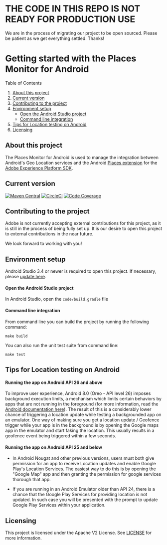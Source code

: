 # THE CODE IN THIS REPO IS NOT READY FOR PRODUCTION USE

We are in the process of migrating our project to be open sourced.  Please be patient as we get everything settled.  Thanks!

# Getting started with the Places Monitor for Android

Table of Contents

1. [About this project](#about-this-project)
2. [Current version](#current-version)
3. [Contributing to the project](#contributing-to-the-project)
4. [Environment setup](#environment-setup)
    - [Open the Android Studio project](#open-the-android-studio-project)
    - [Command line integration](#command-line-integration)
5. [Tips for Location testing on Android](#tips-for-location-testing-on-android)
6. [Licensing](#licensing)

## About this project

The Places Monitor for Android is used to manage the integration between Android's Geo Location services and the Android [Places extension](https://mvnrepository.com/artifact/com.adobe.marketing.mobile/places) for the [Adobe Experience Platform SDK](https://github.com/Adobe-Marketing-Cloud/acp-sdks).

## Current version

[![Maven Central](https://img.shields.io/maven-central/v/com.adobe.marketing.mobile/places-monitor.svg?logo=android&logoColor=white)](https://mvnrepository.com/artifact/com.adobe.marketing.mobile/places-monitor)
[![CircleCI](https://img.shields.io/circleci/project/github/adobe/places-monitor-android/master.svg?logo=circleci)](https://circleci.com/gh/adobe/workflows/places-monitor-android)
[![Code Coverage](https://img.shields.io/codecov/c/github/adobe/places-monitor-android/master.svg?logo=codecov)](https://codecov.io/gh/adobe/places-monitor-android/branch/master)

## Contributing to the project

Adobe is not currently accepting external contributions for this project, as it is still in the process of being fully set up. It is our desire to open this project to external contributions in the near future.

We look forward to working with you!

## Environment setup

Android Studio 3.4 or newer is required to open this project.  If necessary, please [update here](https://developer.android.com/studio).

#### Open the Android Studio project

In Android Studio, open the `code/build.gradle` file

#### Command line integration

From command line you can build the project by running the following command:

~~~~
make build
~~~~

You can also run the unit test suite from command line:

~~~~
make test
~~~~

## Tips for Location testing on Android

#### Running the app on Android API 26 and above

To improve user experience, Android 8.0 (Oreo - API level 26) imposes background execution limits, a mechanism which limits certain behaviors by apps that are not running in the foreground (for more information, read the [Android documentation here](https://developer.android.com/about/versions/oreo/background-location-limits)). The result of this is a considerably lower chance of triggering a location update while testing a backgrounded app on an emulator. One way of making sure you get a location update / Geofence trigger while your app is in the background is by opening the Google maps app in the emulator and start faking the location. This usually results in a geofence event being triggered within a few seconds.

#### Running the app on Android API 25 and below

 - In Android Nougat and other previous versions, users must both give permission for an app to receive  Location updates and enable Google Play's Location Services. The easiest way to do this is by opening the "Google Map" app and then granting the permission for google services thorough that app.

- If you are running in an Android Emulator older than API 24, there is a chance that the Google Play Services for providing location is not updated. In such case you will be presented with the prompt to update Google Play Services within your application.

## Licensing
This project is licensed under the Apache V2 License. See [LICENSE](LICENSE) for more information.
